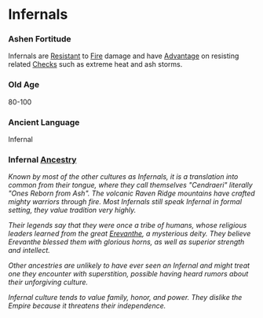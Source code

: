 # Infernals
### Ashen Fortitude
Infernals are [Resistant](../../../Conditions/Resistant.md) to [Fire](../../../Damage%20Types/Fire.md) damage and have [Advantage](../../../Game%20Procedures/Dice%20Rolls/Advantage.md) on resisting related [Checks](../../../Game%20Procedures/Check.md) such as extreme heat and ash storms.
### Old Age 
80-100
### Ancient Language
Infernal

### Infernal [Ancestry](../Ancestry.md)
*Known by most of the other cultures as Infernals, it is a translation into common from their tongue, where they call themselves "Cendraeri" literally "Ones Reborn from Ash". The volcanic Raven Ridge mountains have crafted mighty warriors through fire. Most Infernals still speak Infernal in formal setting, they value tradition very highly.*

*Their legends say that they were once a tribe of humans, whose religious leaders learned from the great [Erevanthe](../../../Magic/Spells/Deities/Deity%20Index/Erevanthe.md), a mysterious deity. They believe Erevanthe blessed them with glorious horns, as well as superior strength and intellect.* 

*Other ancestries are unlikely to have ever seen an Infernal and might treat one they encounter with superstition, possible having heard rumors about their unforgiving culture.* 

*Infernal culture tends to value family, honor, and power. They dislike the Empire because it threatens their independence.*